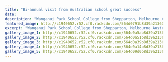 ```yaml
---
title: "Bi-annual visit from Australian school great success"
date: 
description: "Wanganui Park School College from Shepparton, Melbourne Australia visit WHS 16-18 November."
featured_image: http://c1940652.r52.cf0.rackcdn.com/564d0791b8d39a2136001bdc/Both-teams-photo-together-nice.jpg
excerpt: "Wanganui Park School College from Shepparton, Melbourne Australia visit WHS 16-18 November."
gallery_image_1: http://c1940652.r52.cf0.rackcdn.com/564d0a5ab8d39a2136001c0c/Girls-hard-out-before.after-game.jpg
gallery_image_2: http://c1940652.r52.cf0.rackcdn.com/564d0a51b8d39a2136001c0a/Girls-coming-up-with-strategies.jpg
gallery_image_3: http://c1940652.r52.cf0.rackcdn.com/564d0a39b8d39a2136001c08/Girls-fun-photo.jpg
gallery_image_4: http://c1940652.r52.cf0.rackcdn.com/564d0a14b8d39a2136001c04/Both-teams-photo-together-nice.jpg
gallery_image_5: http://c1940652.r52.cf0.rackcdn.com/564d09d0b8d39a2136001bfe/Both-teams-exchanging-papers.jpg
---
```


